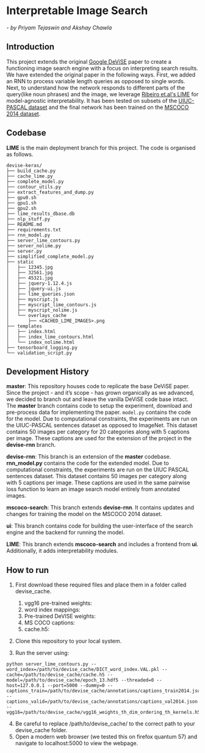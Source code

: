 # Interpretable Image Search
*- by Priyam Tejaswin and Akshay Chawla*
## Introduction
This project extends the original [Google DeViSE](https://static.googleusercontent.com/media/research.google.com/en//pubs/archive/41473.pdf) paper to create a functioning image search engine with a focus on interpreting search results. We have extended the original paper in the following ways. First, we added an RNN to process variable length queries as opposed to single words. Next, to understand how the network responds to different parts of the query(like noun phrases) and the image, we leverage [Ribeiro et.al's LIME](https://arxiv.org/pdf/1602.04938v1.pdf) for model-agnostic interpretability. It has been tested on subsets of the [UIUC-PASCAL dataset](http://vision.cs.uiuc.edu/pascal-sentences/) and the final network has been trained on the [MSCOCO 2014 dataset](http://cocodataset.org/#home).

## Codebase
**LIME** is the main deployment branch for this project. The code is organised as follows.
```
devise-keras/
├── build_cache.py
├── cache_lime.py
├── complete_model.py
├── contour_utils.py
├── extract_features_and_dump.py
├── gpu0.sh
├── gpu1.sh
├── gpu2.sh
├── lime_results_dbase.db
├── nlp_stuff.py
├── README.md
├── requirements.txt
├── rnn_model.py
├── server_lime_contours.py
├── server_nolime.py
├── server.py
├── simplified_complete_model.py
├── static
│   ├── 12345.jpg
│   ├── 32561.jpg
│   ├── 45321.jpg
│   ├── jquery-1.12.4.js
│   ├── jquery-ui.js
│   ├── lime_queries.json
│   ├── myscript.js
│   ├── myscript_lime_contours.js
│   ├── myscript_nolime.js
│   └── overlays_cache
│       ├── <CACHED_LIME_IMAGES>.png
├── templates
│   ├── index.html
│   ├── index_lime_contours.html
│   └── index_nolime.html
├── tensorboard_logging.py
└── validation_script.py
```

## Development History
**master**: This repository houses code to replicate the base DeViSE paper. Since the project - and it’s scope - has grown organically as we advanced, we decided to branch out and leave the vanilla DeViSE code base intact. The **master** branch contains code to setup the experiment, download and pre-process data for implementing the paper. `model.py` contains the code for the model. Due to computational constraints, the experiments are run on the UIUC-PASCAL sentences dataset as opposed to ImageNet. This dataset contains 50 images per category for 20 categories along with 5 captions per image. These captions are used for the extension of the project in the **devise-rnn** branch.

**devise-rnn**: This branch is an extension of the **master** codebase. **rnn_model.py** contains the code for the extended model. Due to computational constraints, the experiments are run on the UIUC PASCAL sentences dataset. This dataset contains 50 images per category along with 5 captions per image. These captions are used in the same pairwise loss function to learn an image search model entirely from annotated images.

**mscoco-search**: This branch extends **devise-rnn**. It contains updates and changes for training the model on the MSCOCO 2014 dataset.

**ui**: This branch contains code for building the user-interface of the search engine and the backend for running the model.

**LIME**: This branch extends **mscoco-search** and includes a frontend from **ui**. Additionally, it adds interpretability modules.

## How to run
1. First download these required files and place them in a folder called devise_cache. 
	1. vgg16 pre-trained weights: 
	2. word index mappings: 
	3. Pre-trained DeVISE weights: 
	4. MS COCO captions: 
	5. cache.h5: 

2. Clone this repository to your local system. 
3. Run the server using: 

```
python server_lime_contours.py --word_index=/path/to/devise_cache/DICT_word_index.VAL.pkl --cache=/path/to/devise_cache/cache.h5 --model=/path/to/devise_cache/epoch_13.hdf5 --threaded=0 --host=127.0.0.1 --port=5000 --dummy=0 --captions_train=/path/to/devise_cache/annotations/captions_train2014.json --captions_valid=/path/to/devise_cache/annotations/captions_val2014.json --vgg16=/path/to/devise_cache/vgg16_weights_th_dim_ordering_th_kernels.h5
```


4. Be careful to replace /path/to/devise_cache/ to the correct path to your devise_cache folder.
5.  Open a modern web browser (we tested this on firefox quantum 57) and navigate to localhost:5000 to view the webpage.
